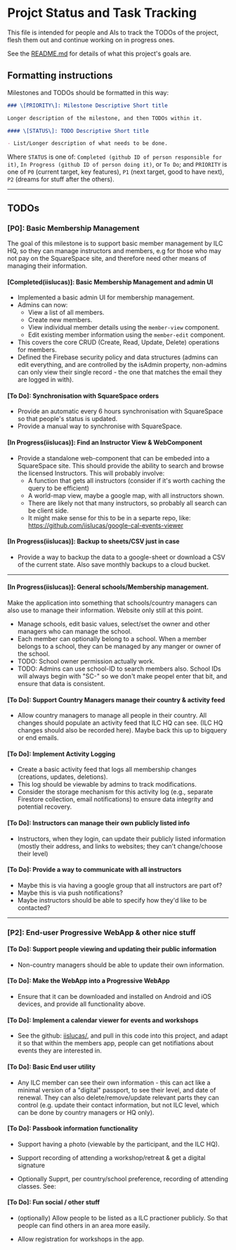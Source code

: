 # Projct Status and Task Tracking

This file is intended for people and AIs to track the TODOs of the project,
flesh them out and continue working on in progress ones.

See the [README.md](./README.md) for details of what this project's goals are.

## Formatting instructions

Milestones and TODOs should be formatted in this way:

```md
### \[PRIORITY\]: Milestone Descriptive Short title

Longer description of the milestone, and then TODOs within it.

#### \[STATUS\]: TODO Descriptive Short title

- List/Longer description of what needs to be done.
```

Where `STATUS` is one of: `Completed (github ID of person responsible for it)`,
`In Progress (github ID of person doing it)`, or `To Do`; and `PRIORITY` is one
of `P0` (current target, key features), `P1` (next target, good to have next),
`P2` (dreams for stuff after the others).

---

## TODOs

### \[P0\]: Basic Membership Management

The goal of this milestone is to support basic member management by ILC HQ, so
they can manage instructors and members, e.g for those who may not pay on the
SquareSpace site, and therefore need other means of managing their information.

#### \[Completed(iislucas)\]: Basic Membership Management and admin UI

- Implemented a basic admin UI for membership management.
- Admins can now:
  - View a list of all members.
  - Create new members.
  - View individual member details using the `member-view` component.
  - Edit existing member information using the `member-edit` component.
- This covers the core CRUD (Create, Read, Update, Delete) operations for members.
- Defined the Firebase security policy and data structures (admins can edit everything, and are controlled by the isAdmin property, non-admins can only view their single record - the one that matches the email they are logged in with).

#### \[To Do\]: Synchronisation with SquareSpace orders

- Provide an automatic every 6 hours synchronisation with SquareSpace so that
  people's status is updated.
- Provide a manual way to synchronise with SquareSpace.

#### \[In Progress(iislucas)\]: Find an Instructor View & WebComponent

- Provide a standalone web-component that can be embeded into a SquareSpace
  site. This should provide the ability to search and browse the licensed
  Instructors. This will probably involve:
  - A function that gets all instructors (consider if it's worth caching the
    query to be efficient)
  - A world-map view, maybe a google map, with all instructors shown.
  - There are likely not that many instructors, so probably all search can be
    client side.
  - It might make sense for this to be in a separte repo, like:
    https://github.com/iislucas/google-cal-events-viewer

#### \[In Progress(iislucas)\]: Backup to sheets/CSV just in case

- Provide a way to backup the data to a google-sheet or download a CSV of the
  current state. Also save monthly backups to a cloud bucket.

---

#### \[In Progress(iislucas)\]: General schools/Membership management.

Make the application into something that schools/country managers can also use
to manage their information. Website only still at this point.

- Manage schools, edit basic values, select/set the owner and other managers who
  can manage the school.
- Each member can optionally belong to a school. When a member belongs to a
  school, they can be managed by any manger or owner of the school.
- TODO: School owner permission actually work.
- TODO: Admins can use school-ID to search members also. School IDs will always begin
  with "SC-" so we don't make peopel enter that bit, and ensure that data is
  consistent.

#### \[To Do\]: Support Country Managers manage their country & activity feed

- Allow country managers to manage all people in their country. All changes
  should populate an activity feed that ILC HQ can see. (ILC HQ changes should
  also be recorded here). Maybe back this up to bigquery or end emails.

#### \[To Do\]: Implement Activity Logging

- Create a basic activity feed that logs all membership changes (creations, updates, deletions).
- This log should be viewable by admins to track modifications.
- Consider the storage mechanism for this activity log (e.g., separate Firestore collection, email notifications) to ensure data integrity and potential recovery.

#### \[To Do\]: Instructors can manage their own publicly listed info

- Instructors, when they login, can update their publicly listed information
  (mostly their address, and links to websites; they can't change/choose their
  level)

#### \[To Do\]: Provide a way to communicate with all instructors

- Maybe this is via having a google group that all instructors are part of?
- Maybe this is via push notifications?
- Maybe instructors should be able to specify how they'd like to be contacted?

---

### \[P2\]: End-user Progressive WebApp & other nice stuff

#### \[To Do\]: Support people viewing and updating their public information

- Non-country managers should be able to update their own information.

#### \[To Do\]: Make the WebApp into a Progressive WebApp

- Ensure that it can be downloaded and installed on Android and iOS devices, and
  provide all functionality above.

#### \[To Do\]: Implement a calendar viewer for events and workshops

- See the github: [iislucas/](github.com/iislucas/google-cal-events-viewer), and
  pull in this code into this project, and adapt it so that within the members
  app, people can get notifiations about events they are interested in.

#### \[To Do\]: Basic End user utility

- Any ILC member can see their own information - this can act like a minimal
  version of a "digital" passport, to see their level, and date of renewal. They
  can also delete/remove/update relevant parts they can control (e.g. update
  their contact information, but not ILC level, which can be done by country
  managers or HQ only).

#### \[To Do\]: Passbook information functionality

- Support having a photo (viewable by the participant, and the ILC HQ).

- Support recording of attending a workshop/retreat & get a digital signature

- Optionally Supprt, per country/school preference, recording of attending
  classes. See:

#### \[To Do\]: Fun social / other stuff

- (optionally) Allow people to be listed as a ILC practioner publicly. So that
  people can find others in an area more easily.

- Allow registration for workshops in the app.
